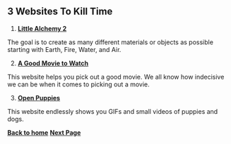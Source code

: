 ## 3 Websites To Kill Time

  1. __[Little Alchemy 2](https://littlealchemy2.com/)__
  
  The goal is to create as many different materials or objects as possible starting with Earth,       Fire, Water, and Air.
  
  2. __[A Good Movie to Watch](https://agoodmovietowatch.com/)__
  
  This website helps you pick out a good movie. We all know how indecisive we can be when it comes 
  to picking out a movie.
  
  3. __[Open Puppies](https://openpuppies.com/#eyxH0Wc)__
  
  This website endlessly shows you GIFs and small videos of puppies and dogs. 
 
__[Back to home](https://github.com/noahmcallister04/Home-Page)__
__[Next Page](https://github.com/noahmcallister04/mycar)__
